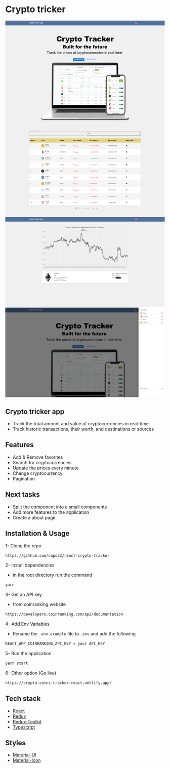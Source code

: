 # Crypto tricker

![Alt text](./homePage.png "homepage")
![Alt text](./details.png "details")
![Alt text](./drawer.png "drawer")

## Crypto tricker app 

- Track the total amount and value of cryptocurrencies in real-time. 
- Track historic transactions, their worth, and destinations or sources

## Features

- Add & Remove favorites
- Search for cryptocurrencies
- Update the prices every minute
- Change cryptocurrency
- Pagination

## Next tasks

- Split the component into a small components
- Add more features to the application
- Create a about page

## Installation & Usage

1- Clone the repo

```bash
https://github.com/capo33/react-crypto-tracker
```

2- Install dependencies

- in the root directory run the command

```bash
yarn
```
3- Get an API key 

- from coinranking website

```bash
https://developers.coinranking.com/api/documentation
```
4- Add Env Variables

- Rename the `.env.example` file to `.env` and add the following

```bash
REACT_APP_COINRANKING_API_KEY = your API_KEY
```
 
5- Run the application

```bash
yarn start
```

6- Other option (Go live)

```bash
https://crypto-coins-tracker-react.netlify.app/
```

## Tech stack

- [React]
- [Redux]
- [Redux-Toolkit]
- [Typescript]

## Styles

- [Material-UI]
- [Material-Icon]

[React]: https://mui.com/
[Redux]: https://redux.js.org/tutorials/typescript-quick-start/
[Redux-Toolkit]: https://redux-toolkit.js.org/
[Typescript]: https://www.typescriptlang.org/
[Material-UI]: https://mui.com/
[Material-Icon]: https://mui.com/material-ui/material-icons/
